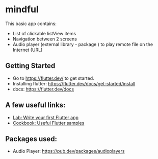 
# mindful

This basic app contains:
- List of clickable listView items
- Navigation between 2 screens
- Audio player (external library - package ) to play remote file on the Internet (URL)


## Getting Started

- Go to https://flutter.dev/ to get started.
- Installing flutter: https://flutter.dev/docs/get-started/install
- docs: https://flutter.dev/docs

## A few useful links:
- [Lab: Write your first Flutter app](https://flutter.dev/docs/get-started/codelab)
- [Cookbook: Useful Flutter samples](https://flutter.dev/docs/cookbook)

 ## Packages used:
- Audio Player: https://pub.dev/packages/audioplayers


